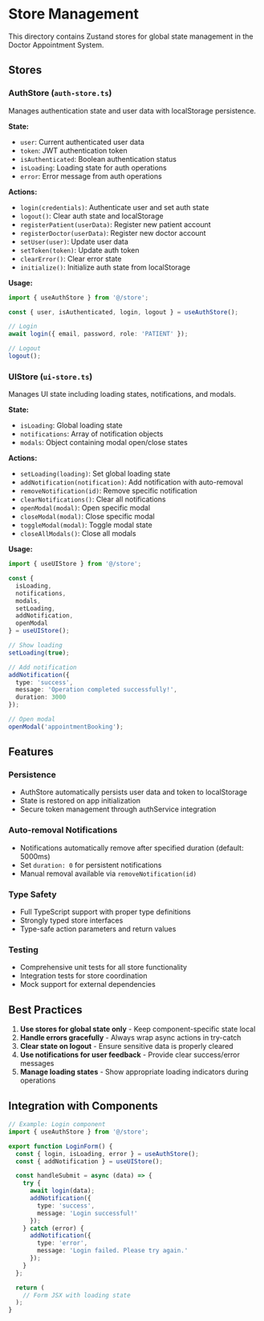 # Store Management

This directory contains Zustand stores for global state management in the Doctor Appointment System.

## Stores

### AuthStore (`auth-store.ts`)

Manages authentication state and user data with localStorage persistence.

**State:**
- `user`: Current authenticated user data
- `token`: JWT authentication token
- `isAuthenticated`: Boolean authentication status
- `isLoading`: Loading state for auth operations
- `error`: Error message from auth operations

**Actions:**
- `login(credentials)`: Authenticate user and set auth state
- `logout()`: Clear auth state and localStorage
- `registerPatient(userData)`: Register new patient account
- `registerDoctor(userData)`: Register new doctor account
- `setUser(user)`: Update user data
- `setToken(token)`: Update auth token
- `clearError()`: Clear error state
- `initialize()`: Initialize auth state from localStorage

**Usage:**
```typescript
import { useAuthStore } from '@/store';

const { user, isAuthenticated, login, logout } = useAuthStore();

// Login
await login({ email, password, role: 'PATIENT' });

// Logout
logout();
```

### UIStore (`ui-store.ts`)

Manages UI state including loading states, notifications, and modals.

**State:**
- `isLoading`: Global loading state
- `notifications`: Array of notification objects
- `modals`: Object containing modal open/close states

**Actions:**
- `setLoading(loading)`: Set global loading state
- `addNotification(notification)`: Add notification with auto-removal
- `removeNotification(id)`: Remove specific notification
- `clearNotifications()`: Clear all notifications
- `openModal(modal)`: Open specific modal
- `closeModal(modal)`: Close specific modal
- `toggleModal(modal)`: Toggle modal state
- `closeAllModals()`: Close all modals

**Usage:**
```typescript
import { useUIStore } from '@/store';

const { 
  isLoading, 
  notifications, 
  modals,
  setLoading, 
  addNotification, 
  openModal 
} = useUIStore();

// Show loading
setLoading(true);

// Add notification
addNotification({
  type: 'success',
  message: 'Operation completed successfully!',
  duration: 3000
});

// Open modal
openModal('appointmentBooking');
```

## Features

### Persistence
- AuthStore automatically persists user data and token to localStorage
- State is restored on app initialization
- Secure token management through authService integration

### Auto-removal Notifications
- Notifications automatically remove after specified duration (default: 5000ms)
- Set `duration: 0` for persistent notifications
- Manual removal available via `removeNotification(id)`

### Type Safety
- Full TypeScript support with proper type definitions
- Strongly typed store interfaces
- Type-safe action parameters and return values

### Testing
- Comprehensive unit tests for all store functionality
- Integration tests for store coordination
- Mock support for external dependencies

## Best Practices

1. **Use stores for global state only** - Keep component-specific state local
2. **Handle errors gracefully** - Always wrap async actions in try-catch
3. **Clear state on logout** - Ensure sensitive data is properly cleared
4. **Use notifications for user feedback** - Provide clear success/error messages
5. **Manage loading states** - Show appropriate loading indicators during operations

## Integration with Components

```typescript
// Example: Login component
import { useAuthStore } from '@/store';

export function LoginForm() {
  const { login, isLoading, error } = useAuthStore();
  const { addNotification } = useUIStore();

  const handleSubmit = async (data) => {
    try {
      await login(data);
      addNotification({
        type: 'success',
        message: 'Login successful!'
      });
    } catch (error) {
      addNotification({
        type: 'error',
        message: 'Login failed. Please try again.'
      });
    }
  };

  return (
    // Form JSX with loading state
  );
}
```